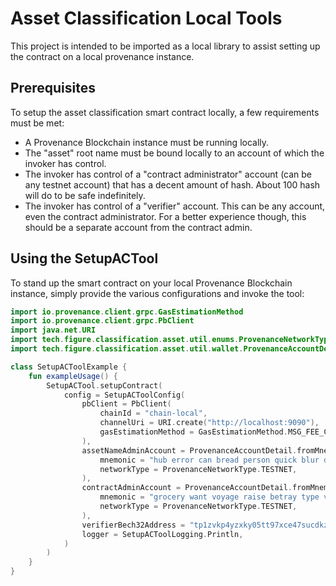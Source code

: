 # Asset Classification Local Tools
This project is intended to be imported as a local library to assist setting up the contract on a local provenance
instance.

## Prerequisites

To setup the asset classification smart contract locally, a few requirements must be met:
- A Provenance Blockchain instance must be running locally.
- The "asset" root name must be bound locally to an account of which the invoker has control.
- The invoker has control of a "contract administrator" account (can be any testnet account) that has a decent amount of hash. About 100 hash will do to be safe indefinitely.
- The invoker has control of a "verifier" account.  This can be any account, even the contract administrator.  For a better experience though, this should be a separate account from the contract admin.

## Using the SetupACTool

To stand up the smart contract on your local Provenance Blockchain instance, simply provide the various configurations
and invoke the tool:

```kotlin
import io.provenance.client.grpc.GasEstimationMethod
import io.provenance.client.grpc.PbClient
import java.net.URI
import tech.figure.classification.asset.util.enums.ProvenanceNetworkType
import tech.figure.classification.asset.util.wallet.ProvenanceAccountDetail

class SetupACToolExample {
    fun exampleUsage() {
        SetupACTool.setupContract(
            config = SetupACToolConfig(
                pbClient = PbClient(
                    chainId = "chain-local",
                    channelUri = URI.create("http://localhost:9090"),
                    gasEstimationMethod = GasEstimationMethod.MSG_FEE_CALCULATION,
                ),
                assetNameAdminAccount = ProvenanceAccountDetail.fromMnemonic(
                    mnemonic = "hub error can bread person quick blur delay nation ignore tennis orphan inch ankle win grunt door turkey ball hockey bridge fragile dose cage",
                    networkType = ProvenanceNetworkType.TESTNET,
                ),
                contractAdminAccount = ProvenanceAccountDetail.fromMnemonic(
                    mnemonic = "grocery want voyage raise betray type vintage offer beach purity mercy manage debate solar blast spray grocery actor remove favorite change bargain mansion tortoise",
                    networkType = ProvenanceNetworkType.TESTNET,
                ),
                verifierBech32Address = "tp1zvkp4yzxky05tt97xce47sucdkzqgqwtza3g6n",
                logger = SetupACToolLogging.Println,
            )
        )
    }
}
```
